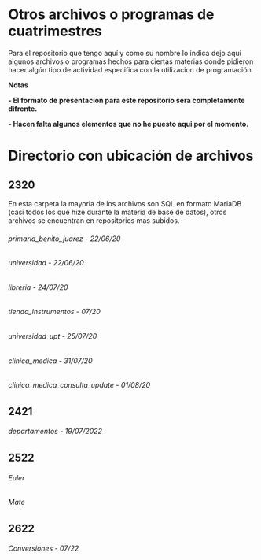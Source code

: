 # Otros archivos o programas de cuatrimestres
<!----Descripción---->
Para el repositorio que tengo aquí y como su nombre lo indica dejo aquí algunos archivos o programas
hechos para ciertas materias donde pidieron hacer algún tipo de actividad especifica con la utilizacion de programación.
<!----Separador de la descripción ---->
<!----Notas---->
**Notas**

**- El formato de presentacion para este repositorio sera completamente difrente.**

**- Hacen falta algunos elementos que no he puesto aqui por el momento.**
<!----Separador de las notas---->
<!----Directorio con ubicación de archivos---->
# Directorio con ubicación de archivos
## 2320
En esta carpeta la mayoria de los archivos son SQL en formato MariaDB (casi todos los que hize durante la materia de base de datos), otros archivos se encuentran en repositorios mas subidos.
###### primaria_benito_juarez - 22/06/20
###### universidad - 22/06/20
###### libreria - 24/07/20
###### tienda_instrumentos - 07/20
###### universidad_upt - 25/07/20
###### clinica_medica - 31/07/20
###### clinica_medica_consulta_update - 01/08/20

<!----Separador---->

## 2421
###### departamentos - 19/07/2022

<!----Separador---->

## 2522
###### Euler
###### Mate

## 2622
###### Conversiones - 07/22
<!----Separador del directorio con ubicación de archivos---->